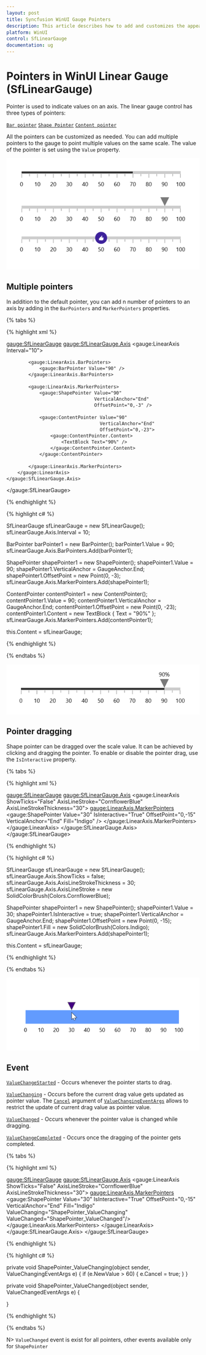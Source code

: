 ```yaml
---
layout: post
title: Syncfusion WinUI Gauge Pointers
description: This article describes how to add and customizes the appearence of pointers of linear gauge control in WinUI platform
platform: WinUI
control: SfLinearGauge
documentation: ug
---
```


# Pointers in WinUI Linear Gauge (SfLinearGauge)

 Pointer is used to indicate values on an axis. The linear gauge control has three types of pointers: 

[`Bar pointer`](https://help.syncfusion.com/winui/linear-gauge/bar-pointer)
[`Shape Pointer`](https://help.syncfusion.com/cr/winui/linear-gauge/shape-pointer)
[`Content pointer`](https://help.syncfusion.com/winui/linear-gauge/content-pointer)

All the pointers can be customized as needed. You can add multiple pointers to the gauge to point multiple values on the same scale. The value of the pointer is set using the `Value` property.

![Pointers](images/pointers/pointers.png)

## Multiple pointers

In addition to the default pointer, you can add n number of pointers to an axis by adding in the `BarPointers` and `MarkerPointers` properties.

{% tabs %}

{% highlight xml %}

<gauge:SfLinearGauge>
    <gauge:SfLinearGauge.Axis>
        <gauge:LinearAxis Interval="10">

            <gauge:LinearAxis.BarPointers>
                <gauge:BarPointer Value="90" />
            </gauge:LinearAxis.BarPointers>

            <gauge:LinearAxis.MarkerPointers>
                <gauge:ShapePointer Value="90"
                                    VerticalAnchor="End"
                                    OffsetPoint="0,-3" />

                <gauge:ContentPointer Value="90"
                                      VerticalAnchor="End"
                                      OffsetPoint="0,-23">
                    <gauge:ContentPointer.Content>
                        <TextBlock Text="90%" />
                    </gauge:ContentPointer.Content>
                </gauge:ContentPointer>

            </gauge:LinearAxis.MarkerPointers>
        </gauge:LinearAxis>
    </gauge:SfLinearGauge.Axis>
</gauge:SfLinearGauge>

{% endhighlight %}

{% highlight c# %}

SfLinearGauge sfLinearGauge = new SfLinearGauge();
sfLinearGauge.Axis.Interval = 10;

BarPointer barPointer1 = new BarPointer();
barPointer1.Value = 90;
sfLinearGauge.Axis.BarPointers.Add(barPointer1);

ShapePointer shapePointer1 = new ShapePointer();
shapePointer1.Value = 90;
shapePointer1.VerticalAnchor = GaugeAnchor.End;
shapePointer1.OffsetPoint = new Point(0, -3);
sfLinearGauge.Axis.MarkerPointers.Add(shapePointer1);

ContentPointer contentPointer1 = new ContentPointer();
contentPointer1.Value = 90;
contentPointer1.VerticalAnchor = GaugeAnchor.End;
contentPointer1.OffsetPoint = new Point(0, -23);
contentPointer1.Content = new TextBlock { Text = "90%" };
sfLinearGauge.Axis.MarkerPointers.Add(contentPointer1);

this.Content = sfLinearGauge;

{% endhighlight %}

{% endtabs %}

![multiple pointers](images/pointers/multiple_pointer.png)

## Pointer dragging

Shape pointer can be dragged over the scale value. It can be achieved by clicking and dragging the pointer. To enable or disable the pointer drag, use the `IsInteractive` property.

{% tabs %}

{% highlight xml %}

<gauge:SfLinearGauge>
    <gauge:SfLinearGauge.Axis>
        <gauge:LinearAxis ShowTicks="False"
                          AxisLineStroke="CornflowerBlue"
                          AxisLineStrokeThickness="30">
            <gauge:LinearAxis.MarkerPointers>
                <gauge:ShapePointer Value="30"
                                    IsInteractive="True"
                                    OffsetPoint="0,-15"
                                    VerticalAnchor="End"
                                    Fill="Indigo" />
            </gauge:LinearAxis.MarkerPointers>
        </gauge:LinearAxis>
    </gauge:SfLinearGauge.Axis>
</gauge:SfLinearGauge>

{% endhighlight %}

{% highlight c# %}

SfLinearGauge sfLinearGauge = new SfLinearGauge();
sfLinearGauge.Axis.ShowTicks = false;
sfLinearGauge.Axis.AxisLineStrokeThickness = 30;
sfLinearGauge.Axis.AxisLineStroke = new SolidColorBrush(Colors.CornflowerBlue);

ShapePointer shapePointer1 = new ShapePointer();
shapePointer1.Value = 30;
shapePointer1.IsInteractive = true;
shapePointer1.VerticalAnchor = GaugeAnchor.End;
shapePointer1.OffsetPoint = new Point(0, -15);
shapePointer1.Fill = new SolidColorBrush(Colors.Indigo);
sfLinearGauge.Axis.MarkerPointers.Add(shapePointer1);

this.Content = sfLinearGauge;

{% endhighlight %}

{% endtabs %}

![pointer dragging](images/pointers/pointer-interaction.gif)

## Event

[`ValueChangeStarted`](https://help.syncfusion.com/cr/winui/Syncfusion.UI.Xaml.Gauges.GaugePointer.html#Syncfusion_UI_Xaml_Gauges_GaugePointer_ValueChangeStarted) - Occurs whenever the pointer starts to drag.

[`ValueChanging`](https://help.syncfusion.com/cr/winui/Syncfusion.UI.Xaml.Gauges.GaugePointer.html#Syncfusion_UI_Xaml_Gauges_GaugePointer_ValueChanging) - Occurs before the current drag value gets updated as pointer value. The [`Cancel`](https://help.syncfusion.com/cr/winui/Syncfusion.UI.Xaml.Gauges.ValueChangingEventArgs.html#Syncfusion_UI_Xaml_Gauges_ValueChangingEventArgs_Cancel) argument of [`ValueChangingEventArgs`](https://help.syncfusion.com/cr/winui/Syncfusion.UI.Xaml.Gauges.ValueChangingEventArgs.html) allows to restrict the update of current drag value as pointer value.

[`ValueChanged`](https://help.syncfusion.com/cr/winui/Syncfusion.UI.Xaml.Gauges.GaugePointer.html#Syncfusion_UI_Xaml_Gauges_GaugePointer_ValueChanged) - Occurs whenever the pointer value is changed while dragging.

[`ValueChangeCompleted`](https://help.syncfusion.com/cr/winui/Syncfusion.UI.Xaml.Gauges.GaugePointer.html#Syncfusion_UI_Xaml_Gauges_GaugePointer_ValueChangeCompleted) - Occurs once the dragging of the pointer gets completed.

{% tabs %}

{% highlight xml %}

<gauge:SfLinearGauge>
    <gauge:SfLinearGauge.Axis>
        <gauge:LinearAxis ShowTicks="False"
                          AxisLineStroke="CornflowerBlue"
                          AxisLineStrokeThickness="30">
            <gauge:LinearAxis.MarkerPointers>
                <gauge:ShapePointer Value="30"
                                    IsInteractive="True"
                                    OffsetPoint="0,-15"
                                    VerticalAnchor="End"
                                    Fill="Indigo"
                                    ValueChanging="ShapePointer_ValueChanging"
                                    ValueChanged="ShapePointer_ValueChanged"/>
            </gauge:LinearAxis.MarkerPointers>
        </gauge:LinearAxis>
    </gauge:SfLinearGauge.Axis>
</gauge:SfLinearGauge>

{% endhighlight %}

{% highlight c# %}

private void ShapePointer_ValueChanging(object sender, ValueChangingEventArgs e)
{
    if (e.NewValue > 60)
    {
        e.Cancel = true;
    }
}

private void ShapePointer_ValueChanged(object sender, ValueChangedEventArgs e)
{

}

{% endhighlight %}

{% endtabs %}

N> `ValueChanged` event is exist for all pointers, other events available only for `ShapePointer`